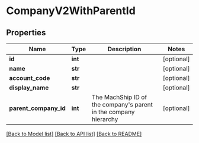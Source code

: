 # CompanyV2WithParentId

## Properties
Name | Type | Description | Notes
------------ | ------------- | ------------- | -------------
**id** | **int** |  | [optional] 
**name** | **str** |  | [optional] 
**account_code** | **str** |  | [optional] 
**display_name** | **str** |  | [optional] 
**parent_company_id** | **int** | The MachShip ID of the company&#x27;s parent in the company hierarchy | [optional] 

[[Back to Model list]](../README.md#documentation-for-models) [[Back to API list]](../README.md#documentation-for-api-endpoints) [[Back to README]](../README.md)

